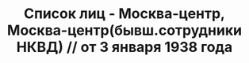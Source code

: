 ---
title: Список лиц - Москва-центр, Москва-центр(бывш.сотрудники НКВД) // от 3 января
  1938 года
description: РГАСПИ, ф.17, т.6, оп.171, дело 414, лист 200
images:
- /disk/pictures/v06/17-171-414-200.jpg
- /disk/pictures/v06/17-171-414-201.jpg
- /disk/pictures/v06/17-171-414-202.jpg
- /disk/pictures/v06/17-171-414-203.jpg
- /disk/pictures/v06/17-171-414-204.jpg
- /disk/pictures/v06/17-171-414-205.jpg
---